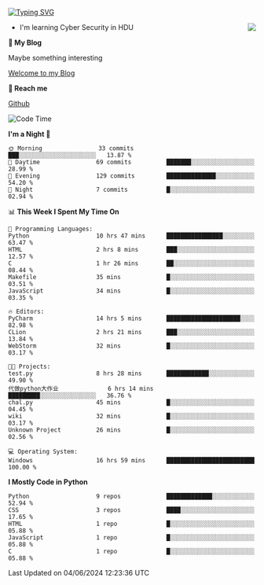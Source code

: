 [![Typing SVG](https://readme-typing-svg.herokuapp.com?font=Fira+Code&pause=1000&random=false&width=450&height=60&lines=Hello+%F0%9F%91%8B%F0%9F%8F%BB;I'm+JBNRZ)](https://git.io/typing-svg)

<a href="#">
  <img align="right" src="https://github-readme-stats.vercel.app/api?username=JBNRZ&show_icons=true&bg_color=15,f2f7fd,E0EAFC" />
</a>

- I'm learning Cyber Security in HDU

 **🌱 My Blog**

Maybe something interesting

[Welcome to my Blog](https://jbnrz.com.cn/)

 **💬 Reach me** 

[Github](https://github.com/JBNRZ)


<!--START_SECTION:waka-->
![Code Time](http://img.shields.io/badge/Code%20Time-525%20hrs%2056%20mins-blue)

**I'm a Night 🦉** 

```text
🌞 Morning                33 commits          ███░░░░░░░░░░░░░░░░░░░░░░   13.87 % 
🌆 Daytime                69 commits          ███████░░░░░░░░░░░░░░░░░░   28.99 % 
🌃 Evening                129 commits         ██████████████░░░░░░░░░░░   54.20 % 
🌙 Night                  7 commits           █░░░░░░░░░░░░░░░░░░░░░░░░   02.94 % 
```


📊 **This Week I Spent My Time On** 

```text
💬 Programming Languages: 
Python                   10 hrs 47 mins      ████████████████░░░░░░░░░   63.47 % 
HTML                     2 hrs 8 mins        ███░░░░░░░░░░░░░░░░░░░░░░   12.57 % 
C                        1 hr 26 mins        ██░░░░░░░░░░░░░░░░░░░░░░░   08.44 % 
Makefile                 35 mins             █░░░░░░░░░░░░░░░░░░░░░░░░   03.51 % 
JavaScript               34 mins             █░░░░░░░░░░░░░░░░░░░░░░░░   03.35 % 

🔥 Editors: 
PyCharm                  14 hrs 5 mins       █████████████████████░░░░   82.98 % 
CLion                    2 hrs 21 mins       ███░░░░░░░░░░░░░░░░░░░░░░   13.84 % 
WebStorm                 32 mins             █░░░░░░░░░░░░░░░░░░░░░░░░   03.17 % 

🐱‍💻 Projects: 
test.py                  8 hrs 28 mins       ████████████░░░░░░░░░░░░░   49.90 % 
代做python大作业              6 hrs 14 mins       █████████░░░░░░░░░░░░░░░░   36.76 % 
chal.py                  45 mins             █░░░░░░░░░░░░░░░░░░░░░░░░   04.45 % 
wiki                     32 mins             █░░░░░░░░░░░░░░░░░░░░░░░░   03.17 % 
Unknown Project          26 mins             █░░░░░░░░░░░░░░░░░░░░░░░░   02.56 % 

💻 Operating System: 
Windows                  16 hrs 59 mins      █████████████████████████   100.00 % 
```

**I Mostly Code in Python** 

```text
Python                   9 repos             █████████████░░░░░░░░░░░░   52.94 % 
CSS                      3 repos             ████░░░░░░░░░░░░░░░░░░░░░   17.65 % 
HTML                     1 repo              █░░░░░░░░░░░░░░░░░░░░░░░░   05.88 % 
JavaScript               1 repo              █░░░░░░░░░░░░░░░░░░░░░░░░   05.88 % 
C                        1 repo              █░░░░░░░░░░░░░░░░░░░░░░░░   05.88 % 
```




 Last Updated on 04/06/2024 12:23:36 UTC
<!--END_SECTION:waka-->
